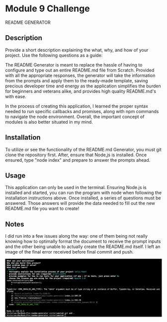# Module 9 Challenge

README GENERATOR

## Description

Provide a short description explaining the what, why, and how of your project. Use the following questions as a guide:

The README Generator is meant to replace the hassle of having to configure and type out an entire README.md file from Scratch. Provided with all the appropriate responses, the generator will take the information from the prompts and apply them to the ready-made template, saving precious developer time and energy as the application simplifies the burden for beginners and veterans alike, and provides high quality README.md's with ease.

In the process of creating this application, I learned the proper syntax needed to run specific callbacks and promises, along with npm commands to navigate the node environment. Overall, the important concept of modules is also better situated in my mind.

## Installation


To utilize or see the functionality of the README.md Generator, you must git clone the repository first. After, ensure that Node,js is installed. Once ensured, type "node index" and prepare to answer the prompts ahead. 

## Usage

This application can only be used in the terminal. Ensuring Node.js is installed and started, you can run the program with node when following the installation instructions above. Once installed, a series of questions must be answered. Those answers will provide the data needed to fill out the new README.md file you want to create!

## Notes

I did run into a few issues along the way: one of them being not really knowing how to optimally format the document to receive the prompt inputs and the other being unable to actually create the README.md itself. I left an image of the final error received before final commit and push.

![alt text](./images/node_error.png)
